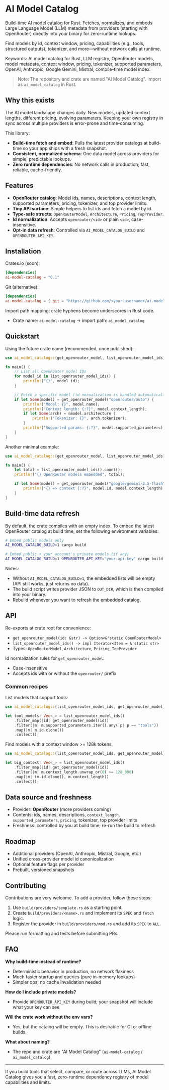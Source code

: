 # AI Model Catalog

Build-time AI model catalog for Rust. Fetches, normalizes, and embeds Large Language Model (LLM) metadata from providers (starting with OpenRouter) directly into your binary for zero-runtime lookups.

Find models by id, context window, pricing, capabilities (e.g., tools, structured outputs), tokenizer, and more—without network calls at runtime.

Keywords: AI model catalog for Rust, LLM registry, OpenRouter models, model metadata, context window, pricing, tokenizer, supported parameters, OpenAI, Anthropic, Google Gemini, Mistral, compile-time model index.

> Note: The repository and crate are named "AI Model Catalog". Import as `ai_model_catalog` in Rust.

## Why this exists

The AI model landscape changes daily. New models, updated context lengths, different pricing, evolving parameters. Keeping your own registry in sync across multiple providers is error-prone and time-consuming.

This library:

- **Build-time fetch and embed**: Pulls the latest provider catalogs at build-time so your app ships with a fresh snapshot.
- **Consistent, normalized schema**: One data model across providers for simple, predictable lookups.
- **Zero runtime dependencies**: No network calls in production; fast, reliable, cache-friendly.

## Features

- **OpenRouter catalog**: Model ids, names, descriptions, context length, supported parameters, pricing, tokenizer, and top provider limits.
- **Tiny API surface**: Simple helpers to list ids and fetch a model by id.
- **Type-safe structs**: `OpenRouterModel`, `Architecture`, `Pricing`, `TopProvider`.
- **Id normalization**: Accepts `openrouter/<id>` or plain `<id>`, case-insensitive.
- **Opt-in data refresh**: Controlled via `AI_MODEL_CATALOG_BUILD` and `OPENROUTER_API_KEY`.

## Installation

Crates.io (soon):

```toml
[dependencies]
ai-model-catalog = "0.1"
```

Git (alternative):

```toml
[dependencies]
ai-model-catalog = { git = "https://github.com/<your-username>/ai-model-catalog" }
```

Import path mapping: crate hyphens become underscores in Rust code.

- Crate name: `ai-model-catalog` → import path: `ai_model_catalog`

## Quickstart

Using the future crate name (recommended, once published):

```rust
use ai_model_catalog::{get_openrouter_model, list_openrouter_model_ids};

fn main() {
    // List all OpenRouter model IDs
    for model_id in list_openrouter_model_ids() {
        println!("{}", model_id);
    }

    // Fetch a specific model (id normalization is handled automatically)
    if let Some(model) = get_openrouter_model("openrouter/auto") {
        println!("Model: {}", model.name);
        println!("Context length: {:?}", model.context_length);
        if let Some(arch) = &model.architecture {
            println!("Tokenizer: {}", arch.tokenizer);
        }
        println!("Supported params: {:?}", model.supported_parameters);
    }
}
```

Another minimal example:

```rust
use ai_model_catalog::{get_openrouter_model, list_openrouter_model_ids};

fn main() {
    let total = list_openrouter_model_ids().count();
    println!("{} OpenRouter models embedded", total);

    if let Some(model) = get_openrouter_model("google/gemini-2.5-flash") {
        println!("{} => context {:?}", model.id, model.context_length);
    }
}
```

## Build-time data refresh

By default, the crate compiles with an empty index. To embed the latest OpenRouter catalog at build time, set the following environment variables:

```bash
# Embed public models only
AI_MODEL_CATALOG_BUILD=1 cargo build

# Embed public + your account's private models (if any)
AI_MODEL_CATALOG_BUILD=1 OPENROUTER_API_KEY="your-api-key" cargo build
```

Notes:

- Without `AI_MODEL_CATALOG_BUILD=1`, the embedded lists will be empty (API still works, just returns no data).
- The build script writes provider JSON to `OUT_DIR`, which is then compiled into your binary.
- Rebuild whenever you want to refresh the embedded catalog.

## API

Re-exports at crate root for convenience:

- `get_openrouter_model(id: &str) -> Option<&'static OpenRouterModel>`
- `list_openrouter_model_ids() -> impl Iterator<Item = &'static str>`
- Types: `OpenRouterModel`, `Architecture`, `Pricing`, `TopProvider`

Id normalization rules for `get_openrouter_model`:

- Case-insensitive
- Accepts ids with or without the `openrouter/` prefix

### Common recipes

List models that support tools:

```rust
use ai_model_catalog::{list_openrouter_model_ids, get_openrouter_model};

let tool_models: Vec<_> = list_openrouter_model_ids()
    .filter_map(|id| get_openrouter_model(id))
    .filter(|m| m.supported_parameters.iter().any(|p| p == "tools"))
    .map(|m| m.id.clone())
    .collect();
```

Find models with a context window >= 128k tokens:

```rust
use ai_model_catalog::{list_openrouter_model_ids, get_openrouter_model};

let big_context: Vec<_> = list_openrouter_model_ids()
    .filter_map(|id| get_openrouter_model(id))
    .filter(|m| m.context_length.unwrap_or(0) >= 128_000)
    .map(|m| (m.id.clone(), m.context_length))
    .collect();
```

## Data source and freshness

- Provider: **OpenRouter** (more providers coming)
- Contents: ids, names, descriptions, `context_length`, `supported_parameters`, `pricing`, tokenizer, top provider limits
- Freshness: controlled by you at build time; re-run the build to refresh

## Roadmap

- Additional providers (OpenAI, Anthropic, Mistral, Google, etc.)
- Unified cross-provider model id canonicalization
- Optional feature flags per provider
- Prebuilt, versioned snapshots

## Contributing

Contributions are very welcome. To add a provider, follow these steps:

1. Use `build/providers/template.rs` as a starting point.
2. Create `build/providers/<name>.rs` and implement its `SPEC` and `fetch` logic.
3. Register the provider in `build/providers/mod.rs` and add its `SPEC` to `ALL`.

Please run formatting and tests before submitting PRs.

## FAQ

**Why build-time instead of runtime?**

- Deterministic behavior in production, no network flakiness
- Much faster startup and queries (pure in-memory lookups)
- Simpler ops; no cache invalidation needed

**How do I include private models?**

- Provide `OPENROUTER_API_KEY` during build; your snapshot will include what your key can see

**Will the crate work without the env vars?**

- Yes, but the catalog will be empty. This is desirable for CI or offline builds.

**What about naming?**

- The repo and crate are "AI Model Catalog" (`ai-model-catalog` / `ai_model_catalog`).

---

If you build tools that select, compare, or route across LLMs, AI Model Catalog gives you a fast, zero-runtime dependency registry of model capabilities and limits.